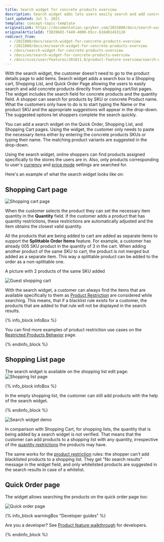 ```yaml
---
title: Search widget for concrete products overview
description: Search widget adds lets users easily search and add concrete products directly from shopping cart/list pages.
last_updated: Jul 5, 2021
template: concept-topic-template
originalLink: https://documentation.spryker.com/2021080/docs/search-widget-for-concrete-products-overview
originalArticleId: f3839683-f449-4000-b5cc-616d01453120
redirect_from:
  - /2021080/docs/search-widget-for-concrete-products-overview
  - /2021080/docs/en/search-widget-for-concrete-products-overview
  - /docs/search-widget-for-concrete-products-overview
  - /docs/en/search-widget-for-concrete-products-overview
  - /docs/scos/user/features/201811.0/product-feature-overview/search-widget-for-concrete-products-overview.html
---
```


With the search widget, the customer doesn't need to go to the product details page to add items. Search widget adds a search box to a Shopping cart, Shopping List, and Quick Order Page allowing the users to easily search and add concrete products directly from shopping cart/list pages. The widget includes the search field for concrete products and the quantity field. A shopper can search for products by SKU or concrete Product name. What the customers only have to do is to start typing the Name or the product SKU and the appropriate suggestions will appear in the drop-down. The suggested options let shoppers complete the search quickly.

You can add a search widget on the Quick Order, Shopping List, and Shopping Cart pages. Using the widget, the customer only needs to paste the necessary items either by entering the concrete products SKUs or typing their name. The matching product variants are suggested in the drop-down.

Using the search widget, online shoppers can find products assigned specifically to the stores the users are in. Also, only products corresponding to user's [currency](/docs/pbc/all/price-management/extend-and-customize/multiple-currencies-per-store-configuration.html) and [price mode](/docs/pbc/all/price-management/extend-and-customize/net-and-gross-prices-management.html) settings are searched for.

Here's an example of what the search widget looks like on:

## Shopping Cart page

![Shopping cart page](https://spryker.s3.eu-central-1.amazonaws.com/docs/Features/Search+and+Filter/Search+Widget+for+Concrete+Products+Overview/shopping-cart-page.png)

When the customer selects the product they can set the necessary item quantity in the **Quantity** field. If the customer adds a product that has quantity restrictions, these restrictions are automatically adjusted and the item obtains the closest valid quantity.

All the products that are being added to cart are added as separate items to support the **Splittable Order Items** feature. For example, a customer has already 005 SKU product in the quantity of 3 in the cart. When adding another product of the same SKU to cart, the product is not merged but added as a separate item. This way a splittable product can be added to the order as a non-splittable one.

A picture with 2 products of the same SKU added

![Guest shopping cart](https://spryker.s3.eu-central-1.amazonaws.com/docs/Features/Search+and+Filter/Search+Widget+for+Concrete+Products+Overview/guest-shopping-cart.png)

With the search widget, a customer can always find the items that are available specifically to them as [Product Restriction](/docs/scos/user/features/{{page.version}}/merchant-product-restrictions-feature-overview.html) are considered while searching. This means, that if a blacklist rule exists for a customer, the products that are added to that rule will not be displayed in the search results.

{% info_block infoBox %}

You can find more examples of product restriction use cases on the [Restricted Products Behavior](/docs/scos/dev/feature-walkthroughs/{{page.version}}/merchant-product-restrictions-feature-walkthrough/restricted-products-behavior.html) page.

{% endinfo_block %}

## Shopping List page

The search widget is available on the shopping list edit page:
![Shopping list page](https://spryker.s3.eu-central-1.amazonaws.com/docs/Features/Search+and+Filter/Search+Widget+for+Concrete+Products+Overview/shopping-list-page.png)

{% info_block infoBox %}

In the empty shopping list, the customer can still add products with the help of the search widget.

{% endinfo_block %}

![Search widget demo](https://spryker.s3.eu-central-1.amazonaws.com/docs/Features/Search+and+Filter/Search+Widget+for+Concrete+Products+Overview/search-widget-demo.png)

In comparison with Shopping Cart, for shopping lists, the quantity that is being added by a search widget is not verified. That means that the customer can add products to a shopping list with any quantity, irrespective of the [quantity restrictions](/docs/scos/user/features/{{page.version}}/non-splittable-products-feature-overview.html) the products may have.

The same works for the [product restriction](/docs/scos/user/features/{{page.version}}/merchant-product-restrictions-feature-overview.html) rules: the shopper can't add blacklisted products to a shopping list. They get "No search results" message in the widget field, and only whitelisted products are suggested in the search results in case of a whitelist.

## Quick Order page

The widget allows searching the products on the quick order page too:

![Quick order page](https://spryker.s3.eu-central-1.amazonaws.com/docs/Features/Search+and+Filter/Search+Widget+for+Concrete+Products+Overview/quick-order-page.png)

{% info_block warningBox "Developer guides" %}

Are you a developer? See [Product feature walkthrough](/docs/scos/dev/feature-walkthroughs/{{page.version}}/product-feature-walkthrough.html) for developers.

{% endinfo_block %}
